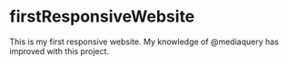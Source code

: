 # firstResponsiveWebsite
This is my first responsive website. My knowledge of @mediaquery has improved with this project.
